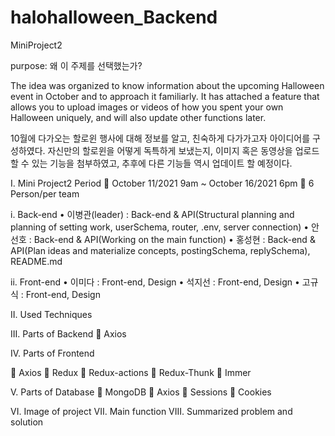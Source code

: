 # halohalloween_Backend

MiniProject2

purpose: 왜 이 주제를 선택했는가? 

The idea was organized to know information about the upcoming Halloween event in October and to approach it familiarly. It has attached a feature that allows you to upload images or videos of how you spent your own Halloween uniquely, and will also update other functions later.

10월에 다가오는 할로윈 행사에 대해 정보를 알고, 친숙하게 다가가고자 아이디어를 구성하였다. 자신만의 할로윈을 어떻게 독특하게 보냈는지, 이미지 혹은 동영상을 업로드할 수 있는 기능을 첨부하였고, 추후에 다른 기능들 역시 업데이트 할 예정이다.

I.	Mini Project2 Period
	October 11/2021 9am ~ October 16/2021 6pm
	6 Person/per team


i.	Back-end
•	이병관(leader) : Back-end & API(Structural planning and planning of setting work, userSchema, router, .env, server connection)
•	안선호 : Back-end & API(Working on the main function)
•	홍성현 : Back-end & API(Plan ideas and materialize concepts, postingSchema, replySchema), README.md


ii.	Front-end
•	이미다 : Front-end, Design
•	석지선 : Front-end, Design
•	고규식 : Front-end, Design



II.	Used Techniques

III.	Parts of Backend
	Axios


IV.	Parts of Frontend

	Axios 
	Redux 
	Redux-actions 
	Redux-Thunk 
	Immer

V.	Parts of Database
	MongoDB
	Axios
	Sessions
  Cookies


VI.	Image of project
VII.	Main function
VIII.	Summarized problem and solution
